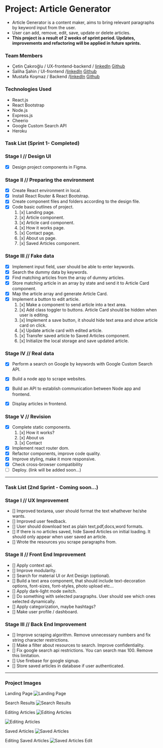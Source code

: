 # Project: Article Generator

- Article Generator is a content maker, aims to bring relevant paragraphs by keyword input from the user.
- User can add, remove, edit, save, update or delete articles.
- **This project is a result of 2 weeks of sprint period. Updates, improvements and refactoring will be applied in future sprints.**

### Team Members
- Çetin Çakıroğlu / UX-frontend-backend / [linkedIn](https://www.linkedin.com/in/cakiroglu-cetin/) [Github](https://github.com/cetincakiroglu)
- Saliha Şahin / UI-frontend /[linkedIn](https://www.linkedin.com/in/saliha-%C5%9Fahin-45651a19a/) [Github](https://github.com/SalihaSahin)
- Mustafa Koşmaz / Backend /[linkedIn](https://www.linkedin.com/in/neverrun/) [Github](https://github.com/01mk027)
### Technologies Used
- React.js
- React Bootstrap
- Node.js
- Express.js
- Cheerio
- Google Custom Search API
- Heroku

### Task List (Sprint 1- Completed)

### Stage I // Design UI
- [x] Design project components in Figma.

### Stage II // Preparing the environment
- [x] Create React environment in local.
- [x] Install React Router & React Bootstrap.
- [x] Create component files and folders according to the design file.
- [x] Code basic outlines of project.
    1. [x] Landing page.
    2. [x] Article component.
    3. [x] Article card component.
    4. [x] How it works page.
    5. [x] Contact page.
    6. [x] About us page. 
    7. [x] Saved Articles component.
    
### Stage III // Fake data
- [x] Implement input field, user should be able to enter keywords.
- [x] Search the dummy data by keywords.
- [x] Find matching articles from the array of dummy articles.
- [x] Store matching article in an array by state and send it to Article Card component.
- [x] Map the article array and generate Article Card.
- [x] Implement a button to edit article.
    1. [x] Make a component to send article into a text area.
    2. [x] Add class toggler to buttons. Article Card should be hidden when user is editing.
    3. [x] Implement a save button, it should hide text area and show article card on click.
    4. [x] Update article card with edited article.
    5. [x] Transfer saved article to Saved Articles component.
    6. [x] Initialize the local storage and save updated article.
    

### Stage IV // Real data
- [x] Perform a search on Google by keywords with Google Custom Search API.
- [x] Build a node app to scrape websites.
- [x] Build an API to establish communication between Node app and frontend.
- [x] Display articles in frontend.


### Stage V // Revision
- [x] Complete static components.
    1. [x] How it works?
    2. [x] About us
    3. [x] Contact
- [x] Implement react router dom.
- [x] Refactor components, improve code quality.
- [x] Improve styling, make it more responsive.
- [x] Check cross-browser compatibility
- [ ] Deploy. (link will be added soon...)
---
### Task List (2nd Sprint - Coming soon...)

### Stage I // UX Improvement

- [] Improved textarea, user should format the text whathever he/she wants.
- [] Improved user feedback.
- [] User should download text as plain text,pdf,docs,word formats.
- [] If there is no articles saved, hide Saved Articles on initial loading. It should only appear when user saved an article.
- [] Wrote the resources you scrape paragraphs from.

### Stage II // Front End Improvement

- [] Apply context api.
- [] Improve modularity.
- [] Search for material UI or Ant Design (optional).
- [] Build a text area component, that should include text-decoration options, font-sizes, font-styles, photo upload etc...
- [] Apply dark-light mode switch.
- [] Do something with selected paragraphs. User should see which ones selected dynamically.
- [] Apply categorization, maybe hashtags?
- [] Make user profile / dashboard.

### Stage III // Back End Improvement

- [] Improve scraping algorithm. Remove unnecessary numbers and fix string character restrictions.
- [] Make a filter about resources to search. Improve confidentiality.
- [] Fix google search api restrictions. You can search max 100. Remove this limitation.
- [] Use firebase for google signup. 
- [] Store saved articles in database if user authenticated.

---

### Project Images
Landing Page
![Landing Page](./src/Images/ProjectImages/initial-landing.png)

Search Results
![Search Results](./src/Images/ProjectImages/searchResults.png)

Editing Articles
![Editing Articles](./src/Images/ProjectImages/edit1.png)

![Editing Articles](./src/Images/ProjectImages/edit2.png)

Saved Articles
![Saved Articles](./src/Images/ProjectImages/savedArticles.png)

Editing Saved Articles
![Saved Articles Edit](./src/Images/ProjectImages/savedArticles2.png)
